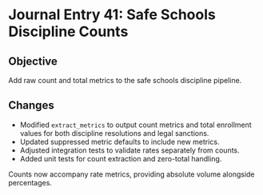 # Journal Entry 41: Safe Schools Discipline Counts

## Objective
Add raw count and total metrics to the safe schools discipline pipeline.

## Changes
- Modified `extract_metrics` to output count metrics and total enrollment values for both discipline resolutions and legal sanctions.
- Updated suppressed metric defaults to include new metrics.
- Adjusted integration tests to validate rates separately from counts.
- Added unit tests for count extraction and zero-total handling.

Counts now accompany rate metrics, providing absolute volume alongside percentages.
